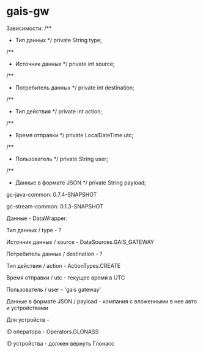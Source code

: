 # gais-gw
Зависимости:
/**
* Тип данных
*/
private String type;

/**
* Источник данных
*/
private int source;

/**
* Потребитель данных
*/
private int destination;

/**
* Тип действия
*/
private int action;

/**
* Время отправки
*/
private LocalDateTime utc;

/**
* Пользователь
*/
private String user;

/**
* Данные в формате JSON
*/
private String payload;



gc-java-common: 0.7.4-SNAPSHOT

gc-stream-common: 0.1.3-SNAPSHOT

Данные - DataWrapper:

Тип данных / type - ?

Источник данных / source - DataSources.GAIS_GATEWAY

Потребитель данных / destination - ?

Тип действия / action - ActionTypes.CREATE

Время отправки / utc - текущее время в UTC

Пользователь / user - 'gais gateway'

Данные в формате JSON / payload - компания с вложенными в нее авто и устройствами

Для устройств -

ID оператора - Operators.GLONASS

ID устройства - должен вернуть Глонасс

